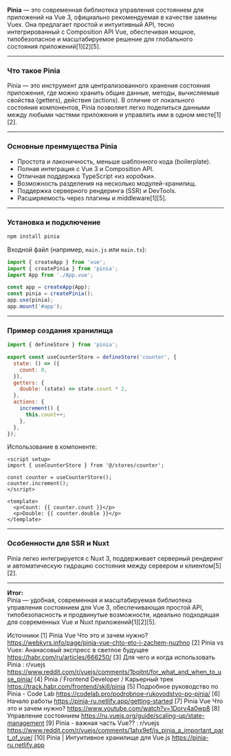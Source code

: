 **Pinia** — это современная библиотека управления состоянием для приложений на Vue 3, официально рекомендуемая в качестве замены Vuex. Она предлагает простой и интуитивный API, тесно интегрированный с Composition API Vue, обеспечивая мощное, типобезопасное и масштабируемое решение для глобального состояния приложений[1][2][5].

---

### Что такое Pinia

Pinia — это инструмент для централизованного хранения состояния приложения, где можно хранить общие данные, методы, вычисляемые свойства (getters), действия (actions). В отличие от локального состояния компонентов, Pinia позволяет легко поделиться данными между любыми частями приложения и управлять ими в одном месте[1][2].

---

### Основные преимущества Pinia

- Простота и лаконичность, меньше шаблонного кода (boilerplate).
- Полная интеграция с Vue 3 и Composition API.
- Отличная поддержка TypeScript «из коробки».
- Возможность разделения на несколько модулей-хранилищ.
- Поддержка серверного рендеринга (SSR) и DevTools.
- Расширяемость через плагины и middleware[1][5].

---

### Установка и подключение

```bash
npm install pinia
```

Входной файл (например, `main.js` или `main.ts`):

```js
import { createApp } from 'vue';
import { createPinia } from 'pinia';
import App from './App.vue';

const app = createApp(App);
const pinia = createPinia();
app.use(pinia);
app.mount('#app');
```

---

### Пример создания хранилища

```js
import { defineStore } from 'pinia';

export const useCounterStore = defineStore('counter', {
  state: () => ({
    count: 0,
  }),
  getters: {
    double: (state) => state.count * 2,
  },
  actions: {
    increment() {
      this.count++;
    },
  },
});
```

Использование в компоненте:

```vue
<script setup>
import { useCounterStore } from '@/stores/counter';

const counter = useCounterStore();
counter.increment();
</script>

<template>
  <p>Count: {{ counter.count }}</p>
  <p>Double: {{ counter.double }}</p>
</template>
```

---

### Особенности для SSR и Nuxt

Pinia легко интегрируется с Nuxt 3, поддерживает серверный рендеринг и автоматическую гидрацию состояния между сервером и клиентом[5][2].

---

**Итог:**  
Pinia — удобная, современная и масштабируемая библиотека управления состоянием для Vue 3, обеспечивающая простой API, типобезопасность и продвинутые возможности, идеально подходящая для современных Vue и Nuxt приложений[1][2][5].

Источники
[1] Pinia Vue Что это и зачем нужно? https://webkyrs.info/page/pinia-vue-chto-eto-i-zachem-nuzhno
[2] Pinia vs Vuex: Ананасовый экспресс в светлое будущее https://habr.com/ru/articles/666250/
[3] Для чего и когда использовать Pinia : r/vuejs https://www.reddit.com/r/vuejs/comments/1bojtnt/for_what_and_when_to_use_pinia/
[4] Pinia / Frontend Developer / Карьерный трек https://track.habr.com/frontend/skill/pinia
[5] Подробное руководство по Pinia - Code Lab https://codelab.pro/podrobnoe-rukovodstvo-po-pinia/
[6] Начало работы https://pinia-ru.netlify.app/getting-started
[7] Pinia Vue Что это и зачем нужно? https://www.youtube.com/watch?v=1Dorv4a0wp8
[8] Управление состоянием https://ru.vuejs.org/guide/scaling-up/state-management
[9] Pinia - важная часть Vue?? : r/vuejs https://www.reddit.com/r/vuejs/comments/1ahx9ef/is_pinia_a_important_part_of_vue/
[10] Pinia | Интуитивное хранилище для Vue.js https://pinia-ru.netlify.app
